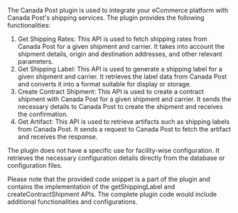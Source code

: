 The Canada Post plugin is used to integrate your eCommerce platform with Canada Post's shipping services. The plugin provides the following functionalities:

1. Get Shipping Rates: This API is used to fetch shipping rates from Canada Post for a given shipment and carrier. It takes into account the shipment details, origin and destination addresses, and other relevant parameters.
2. Get Shipping Label: This API is used to generate a shipping label for a given shipment and carrier. It retrieves the label data from Canada Post and converts it into a format suitable for display or storage.
3. Create Contract Shipment: This API is used to create a contract shipment with Canada Post for a given shipment and carrier. It sends the necessary details to Canada Post to create the shipment and receives the confirmation.
4. Get Artifact: This API is used to retrieve artifacts such as shipping labels from Canada Post. It sends a request to Canada Post to fetch the artifact and receives the response.

The plugin does not have a specific use for facility-wise configuration. It retrieves the necessary configuration details directly from the database or configuration files.

Please note that the provided code snippet is a part of the plugin and contains the implementation of the getShippingLabel and createContractShipment APIs. The complete plugin code would include additional functionalities and configurations.
